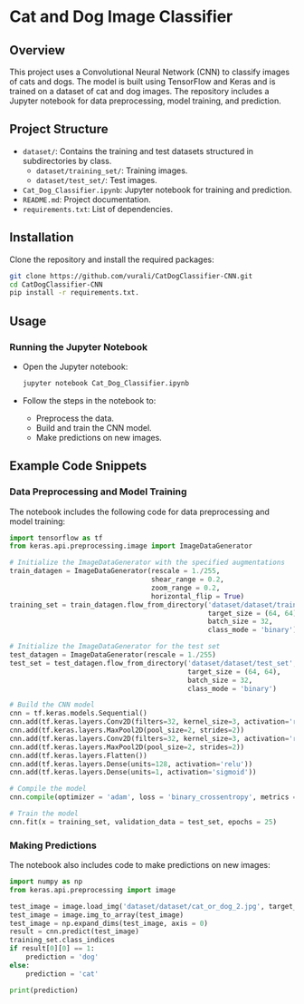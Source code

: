 # Cat and Dog Image Classifier

## Overview
This project uses a Convolutional Neural Network (CNN) to classify images of cats and dogs. The model is built using TensorFlow and Keras and is trained on a dataset of cat and dog images. The repository includes a Jupyter notebook for data preprocessing, model training, and prediction.

## Project Structure
- `dataset/`: Contains the training and test datasets structured in subdirectories by class.
  - `dataset/training_set/`: Training images.
  - `dataset/test_set/`: Test images.
- `Cat_Dog_Classifier.ipynb`: Jupyter notebook for training and prediction.
- `README.md`: Project documentation.
- `requirements.txt`: List of dependencies.

## Installation
Clone the repository and install the required packages:
```bash
git clone https://github.com/vurali/CatDogClassifier-CNN.git
cd CatDogClassifier-CNN
pip install -r requirements.txt.
```

## Usage
### Running the Jupyter Notebook
- Open the Jupyter notebook:
  ```bash
  jupyter notebook Cat_Dog_Classifier.ipynb
  ```

- Follow the steps in the notebook to:
    - Preprocess the data.
    - Build and train the CNN model.
    - Make predictions on new images.
 

## Example Code Snippets
### Data Preprocessing and Model Training
The notebook includes the following code for data preprocessing and model training:
```python
import tensorflow as tf
from keras.api.preprocessing.image import ImageDataGenerator

# Initialize the ImageDataGenerator with the specified augmentations
train_datagen = ImageDataGenerator(rescale = 1./255,
                                   shear_range = 0.2,
                                   zoom_range = 0.2,
                                   horizontal_flip = True)
training_set = train_datagen.flow_from_directory('dataset/dataset/training_set',
                                                 target_size = (64, 64),
                                                 batch_size = 32,
                                                 class_mode = 'binary')

# Initialize the ImageDataGenerator for the test set
test_datagen = ImageDataGenerator(rescale = 1./255)
test_set = test_datagen.flow_from_directory('dataset/dataset/test_set',
                                            target_size = (64, 64),
                                            batch_size = 32,
                                            class_mode = 'binary')

# Build the CNN model
cnn = tf.keras.models.Sequential()
cnn.add(tf.keras.layers.Conv2D(filters=32, kernel_size=3, activation='relu', input_shape=[64, 64, 3]))
cnn.add(tf.keras.layers.MaxPool2D(pool_size=2, strides=2))
cnn.add(tf.keras.layers.Conv2D(filters=32, kernel_size=3, activation='relu'))
cnn.add(tf.keras.layers.MaxPool2D(pool_size=2, strides=2))
cnn.add(tf.keras.layers.Flatten())
cnn.add(tf.keras.layers.Dense(units=128, activation='relu'))
cnn.add(tf.keras.layers.Dense(units=1, activation='sigmoid'))

# Compile the model
cnn.compile(optimizer = 'adam', loss = 'binary_crossentropy', metrics = ['accuracy'])

# Train the model
cnn.fit(x = training_set, validation_data = test_set, epochs = 25)
```

### Making Predictions
The notebook also includes code to make predictions on new images:
```python
import numpy as np
from keras.api.preprocessing import image

test_image = image.load_img('dataset/dataset/cat_or_dog_2.jpg', target_size = (64, 64))
test_image = image.img_to_array(test_image)
test_image = np.expand_dims(test_image, axis = 0)
result = cnn.predict(test_image)
training_set.class_indices
if result[0][0] == 1:
    prediction = 'dog'
else:
    prediction = 'cat'

print(prediction)
```














